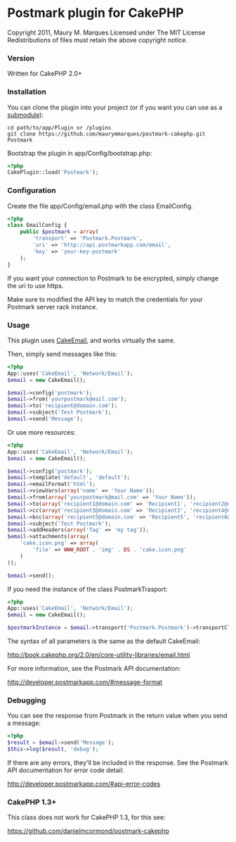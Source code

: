 # Postmark plugin for CakePHP

Copyright 2011, Maury M. Marques
Licensed under The MIT License
Redistributions of files must retain the above copyright notice.


### Version

Written for CakePHP 2.0+


### Installation

You can clone the plugin into your project (or if you want you can use as a [submodule](http://help.github.com/submodules)):

```
cd path/to/app/Plugin or /plugins
git clone https://github.com/maurymmarques/postmark-cakephp.git Postmark
```

Bootstrap the plugin in app/Config/bootstrap.php:

```php
<?php
CakePlugin::load('Postmark');
```


### Configuration

Create the file app/Config/email.php with the class EmailConfig.

```php
<?php
class EmailConfig {
	public $postmark = array(
		'transport' => 'Postmark.Postmark',
		'uri' => 'http://api.postmarkapp.com/email',
		'key' => 'your-key-postmark'
	);
}
```

If you want your connection to Postmark to be encrypted, simply change the uri to use https.

Make sure to modified the API key to match the credentials for your Postmark server rack instance.


### Usage

This plugin uses [CakeEmail](http://book.cakephp.org/2.0/en/core-utility-libraries/email.html), and works virtually the same.

Then, simply send messages like this:

```php
<?php
App::uses('CakeEmail', 'Network/Email');
$email = new CakeEmail();

$email->config('postmark');
$email->from('yourpostmark@mail.com');
$email->to('recipient@domain.com');
$email->subject('Test Postmark');
$email->send('Message');
```

Or use more resources:

```php
<?php
App::uses('CakeEmail', 'Network/Email');
$email = new CakeEmail();

$email->config('postmark');
$email->template('default', 'default');
$email->emailFormat('html');
$email->viewVars(array('name' => 'Your Name'));
$email->from(array('yourpostmark@mail.com' => 'Your Name'));
$email->to(array('recipient1@domain.com' => 'Recipient1', 'recipient2@domain.com' => 'Recipient2'));
$email->cc(array('recipient3@domain.com' => 'Recipient3', 'recipient4@domain.com' => 'Recipient4'));
$email->bcc(array('recipient5@domain.com' => 'Recipient5', 'recipient6@domain.com' => 'Recipient6'));
$email->subject('Test Postmark');
$email->addHeaders(array('Tag' => 'my tag'));
$email->attachments(array(
    'cake.icon.png' => array(
        'file' => WWW_ROOT . 'img' . DS . 'cake.icon.png'
	)
));

$email->send();
```

If you need the instance of the class PostmarkTrasport:

```php
<?php
App::uses('CakeEmail', 'Network/Email');
$email = new CakeEmail();

$postmarkInstance = $email->transport('Postmark.Postmark')->transportClass();
```

The syntax of all parameters is the same as the default CakeEmail:

http://book.cakephp.org/2.0/en/core-utility-libraries/email.html

For more information, see the Postmark API documentation:

http://developer.postmarkapp.com/#message-format


### Debugging

You can see the response from Postmark in the return value when you send a message:

```php
<?php
$result = $email->send('Message');
$this->log($result, 'debug');
```

If there are any errors, they'll be included in the response. See the Postmark API documentation for error code detail:

http://developer.postmarkapp.com/#api-error-codes


### CakePHP 1.3+

This class does not work for CakePHP 1.3, for this see:

https://github.com/danielmcormond/postmark-cakephp
